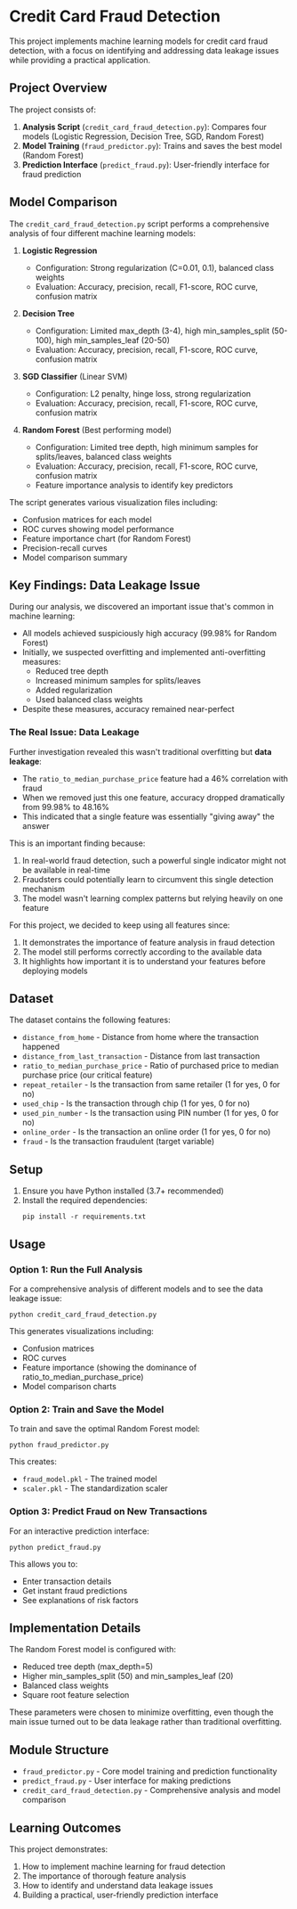 # Credit Card Fraud Detection

This project implements machine learning models for credit card fraud detection, with a focus on identifying and addressing data leakage issues while providing a practical application.

## Project Overview

The project consists of:

1. **Analysis Script** (`credit_card_fraud_detection.py`): Compares four models (Logistic Regression, Decision Tree, SGD, Random Forest)
2. **Model Training** (`fraud_predictor.py`): Trains and saves the best model (Random Forest)
3. **Prediction Interface** (`predict_fraud.py`): User-friendly interface for fraud prediction

## Model Comparison

The `credit_card_fraud_detection.py` script performs a comprehensive analysis of four different machine learning models:

1. **Logistic Regression**
   - Configuration: Strong regularization (C=0.01, 0.1), balanced class weights
   - Evaluation: Accuracy, precision, recall, F1-score, ROC curve, confusion matrix

2. **Decision Tree**
   - Configuration: Limited max_depth (3-4), high min_samples_split (50-100), high min_samples_leaf (20-50)
   - Evaluation: Accuracy, precision, recall, F1-score, ROC curve, confusion matrix

3. **SGD Classifier** (Linear SVM)
   - Configuration: L2 penalty, hinge loss, strong regularization
   - Evaluation: Accuracy, precision, recall, F1-score, ROC curve, confusion matrix

4. **Random Forest** (Best performing model)
   - Configuration: Limited tree depth, high minimum samples for splits/leaves, balanced class weights
   - Evaluation: Accuracy, precision, recall, F1-score, ROC curve, confusion matrix
   - Feature importance analysis to identify key predictors

The script generates various visualization files including:
- Confusion matrices for each model
- ROC curves showing model performance
- Feature importance chart (for Random Forest)
- Precision-recall curves
- Model comparison summary

## Key Findings: Data Leakage Issue

During our analysis, we discovered an important issue that's common in machine learning:

- All models achieved suspiciously high accuracy (99.98% for Random Forest)
- Initially, we suspected overfitting and implemented anti-overfitting measures:
  - Reduced tree depth
  - Increased minimum samples for splits/leaves
  - Added regularization
  - Used balanced class weights
- Despite these measures, accuracy remained near-perfect

### The Real Issue: Data Leakage

Further investigation revealed this wasn't traditional overfitting but **data leakage**:

- The `ratio_to_median_purchase_price` feature had a 46% correlation with fraud
- When we removed just this one feature, accuracy dropped dramatically from 99.98% to 48.16%
- This indicated that a single feature was essentially "giving away" the answer

This is an important finding because:
1. In real-world fraud detection, such a powerful single indicator might not be available in real-time
2. Fraudsters could potentially learn to circumvent this single detection mechanism
3. The model wasn't learning complex patterns but relying heavily on one feature

For this project, we decided to keep using all features since:
1. It demonstrates the importance of feature analysis in fraud detection
2. The model still performs correctly according to the available data
3. It highlights how important it is to understand your features before deploying models

## Dataset

The dataset contains the following features:
- `distance_from_home` - Distance from home where the transaction happened
- `distance_from_last_transaction` - Distance from last transaction
- `ratio_to_median_purchase_price` - Ratio of purchased price to median purchase price (our critical feature)
- `repeat_retailer` - Is the transaction from same retailer (1 for yes, 0 for no)
- `used_chip` - Is the transaction through chip (1 for yes, 0 for no)
- `used_pin_number` - Is the transaction using PIN number (1 for yes, 0 for no)
- `online_order` - Is the transaction an online order (1 for yes, 0 for no)
- `fraud` - Is the transaction fraudulent (target variable)

## Setup

1. Ensure you have Python installed (3.7+ recommended)
2. Install the required dependencies:
   ```
   pip install -r requirements.txt
   ```

## Usage

### Option 1: Run the Full Analysis

For a comprehensive analysis of different models and to see the data leakage issue:

```
python credit_card_fraud_detection.py
```

This generates visualizations including:
- Confusion matrices
- ROC curves
- Feature importance (showing the dominance of ratio_to_median_purchase_price)
- Model comparison charts

### Option 2: Train and Save the Model

To train and save the optimal Random Forest model:

```
python fraud_predictor.py
```

This creates:
- `fraud_model.pkl` - The trained model
- `scaler.pkl` - The standardization scaler

### Option 3: Predict Fraud on New Transactions

For an interactive prediction interface:

```
python predict_fraud.py
```

This allows you to:
- Enter transaction details
- Get instant fraud predictions
- See explanations of risk factors

## Implementation Details

The Random Forest model is configured with:
- Reduced tree depth (max_depth=5)
- Higher min_samples_split (50) and min_samples_leaf (20)
- Balanced class weights
- Square root feature selection

These parameters were chosen to minimize overfitting, even though the main issue turned out to be data leakage rather than traditional overfitting.

## Module Structure

- `fraud_predictor.py` - Core model training and prediction functionality
- `predict_fraud.py` - User interface for making predictions
- `credit_card_fraud_detection.py` - Comprehensive analysis and model comparison

## Learning Outcomes

This project demonstrates:
1. How to implement machine learning for fraud detection
2. The importance of thorough feature analysis
3. How to identify and understand data leakage issues
4. Building a practical, user-friendly prediction interface